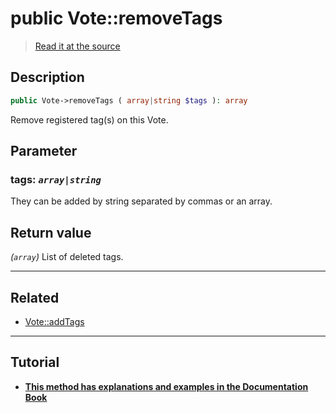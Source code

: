 # public Vote::removeTags

> [Read it at the source](https://github.com/julien-boudry/Condorcet/blob/master/src/Vote.php#L632)

## Description    

```php
public Vote->removeTags ( array|string $tags ): array
```

Remove registered tag(s) on this Vote.

## Parameter

### **tags:** *`array|string`*   
They can be added by string separated by commas or an array.    


## Return value   

*(`array`)* List of deleted tags.


---------------------------------------

## Related

* [Vote::addTags](/Docs/api-reference/Vote%20Class/Vote--addTags().md)    

---------------------------------------

## Tutorial

* **[This method has explanations and examples in the Documentation Book](https://docs.condorcet.io/book/3.AsPhpLibrary/5.Votes/2.VotesTags)**    
